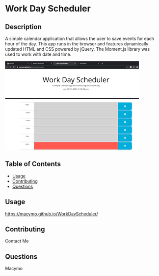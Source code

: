 # Work Day Scheduler

## Description
A simple calendar application that allows the user to save events for each hour of the day. This app runs in the browser and features dynamically updated HTML and CSS powered by jQuery. The Moment.js library was used to work with date and time.

![WorkDayScheduler](WorkDayScheduler.png)

## Table of Contents

* [Usage](#usage)
* [Contributing](#contributing)
* [Questions](#questions)

## Usage
https://macymo.github.io/WorkDayScheduler/

## Contributing
Contact Me

## Questions
Macymo